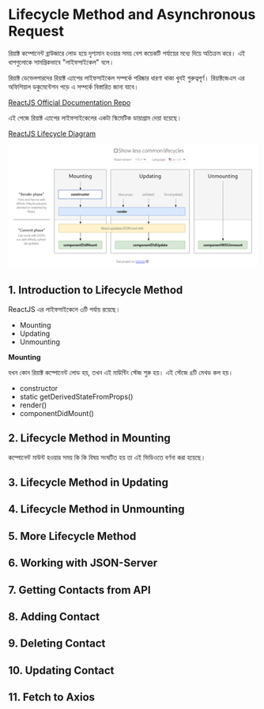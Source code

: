 # Lifecycle Method and Asynchronous Request

রিয়াক্ট কম্পোনেন্ট ব্রাউজারে লোড হয়ে দৃশ্যমান হওয়ার সময় বেশ কয়েকটি পর্যায়ের মধ্যে দিয়ে অতিক্রম করে। এই ধাপগুলোকে সামগ্রিকভাবে "লাইফসাইকেল" বলে।

রিয়াক্ট ডেভেলপারদের রিয়াক্ট এ্যাপের লাইফসাইকেল সম্পর্কে পরিষ্কার ধারণা থাকা খুবই গুরুত্বপূর্ণ। রিয়াক্টজেএস এর  অফিশিয়াল ডকুমেন্টেশন পড়ে এ সম্পর্কে বিস্তারিত জানা যাবে।

[ReactJS Official Documentation Repo](https://reactjs.org/docs/react-component.html)

এই পেজে রিয়াক্ট এ্যাপের লাইফসাইকেলের একটা স্কিমেটিক ডায়াগ্রাম দেয়া হয়েছে।

[ReactJS Lifecycle Diagram](http://projects.wojtekmaj.pl/react-lifecycle-methods-diagram/)

![ReactJS Lifecycle Diagram](https://github.com/manzurahmed/reactjs/blob/master/react-life-cycle.png)

## 1. Introduction to Lifecycle Method

ReactJS এর লাইফসাইকেলে ৩টি পর্যায় রয়েছে।

- Mounting
- Updating
- Unmounting

**Mounting**

যখন কোন রিয়াক্ট কম্পোনেন্ট লোড হয়, তখন এই মাউন্টিং স্টেজ শুরু হয়। এই স্টেজে ৪টি মেথড কল হয়।

- constructor
- static getDerivedStateFromProps()
- render()
- componentDidMount()

## 2. Lifecycle Method in Mounting

কম্পোনেন্ট মাউন্ট হওয়ার সময় কি কি বিষয় সংঘটিত হয় তা এই ভিডিওতে বর্ণনা করা হয়েছে।

## 3. Lifecycle Method in Updating

## 4. Lifecycle Method in Unmounting

## 5. More Lifecycle Method

## 6. Working with JSON-Server

## 7. Getting Contacts from API

## 8. Adding Contact

## 9. Deleting Contact

## 10. Updating Contact

## 11. Fetch to Axios
